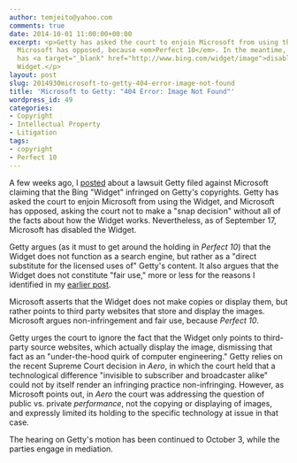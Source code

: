 ```yaml
---
author: temjeito@yahoo.com
comments: true
date: 2014-10-01 11:00:00+00:00
excerpt: <p>Getty has asked the court to enjoin Microsoft from using the Widget, and
  Microsoft has opposed, because <em>Perfect 10</em>. In the meantime, however, Microsoft
  has <a target="_blank" href="http://www.bing.com/widget/image">disabled</a> the
  Widget.</p>
layout: post
slug: 2014930microsoft-to-getty-404-error-image-not-found
title: 'Microsoft to Getty: "404 Error: Image Not Found"'
wordpress_id: 49
categories:
- Copyright
- Intellectual Property
- Litigation
tags:
- copyright
- Perfect 10
---
```


A few weeks ago, I [posted](https://mbsmithlaw.squarespace.com/nerdlawyer/2014/9/5/getty-says-bing-widget-infringes-copyrights) about a lawsuit Getty filed against Microsoft claiming that the Bing "Widget" infringed on Getty's copyrights. Getty has asked the court to enjoin Microsoft from using the Widget, and Microsoft has opposed, asking the court not to make a "snap decision" without all of the facts about how the Widget works. Nevertheless, as of September 17, Microsoft has disabled the Widget.





Getty argues (as it must to get around the holding in _Perfect 10_) that the Widget does not function as a search engine, but rather as a "direct substitute for the licensed uses of" Getty's content. It also argues that the Widget does not constitute "fair use," more or less for the reasons I identified in my [earlier post](https://mbsmithlaw.squarespace.com/nerdlawyer/2014/9/5/getty-says-bing-widget-infringes-copyrights).





Microsoft asserts that the Widget does not make copies or display them, but rather points to third party websites that store and display the images. Microsoft argues non-infringement and fair use, because _Perfect 10_.





Getty urges the court to ignore the fact that the Widget only points to third-party source websites, which actually display the image, dismissing that fact as an "under-the-hood quirk of computer engineering." Getty relies on the recent Supreme Court decision in _Aero_, in which the court held that a technological difference "invisible to subscriber and broadcaster alike" could not by itself render an infringing practice non-infringing. However, as Microsoft points out, in _Aero_ the court was addressing the question of public vs. private _performance_, not the copying or displaying of images, and expressly limited its holding to the specific technology at issue in that case.





The hearing on Getty's motion has been continued to October 3, while the parties engage in mediation. 
